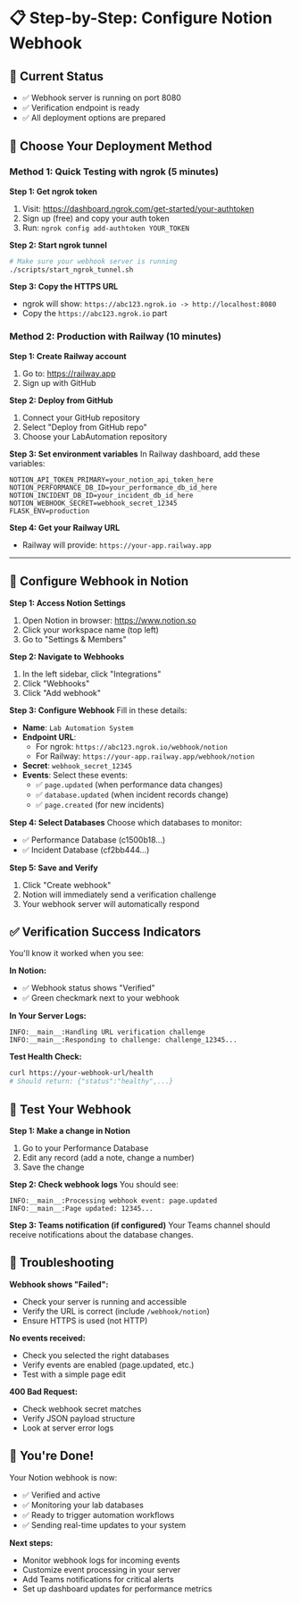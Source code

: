 # 📋 Step-by-Step: Configure Notion Webhook

## 🎯 Current Status
- ✅ Webhook server is running on port 8080
- ✅ Verification endpoint is ready
- ✅ All deployment options are prepared

## 🚀 Choose Your Deployment Method

### Method 1: Quick Testing with ngrok (5 minutes)

**Step 1: Get ngrok token**
1. Visit: https://dashboard.ngrok.com/get-started/your-authtoken
2. Sign up (free) and copy your auth token
3. Run: `ngrok config add-authtoken YOUR_TOKEN`

**Step 2: Start ngrok tunnel**
```bash
# Make sure your webhook server is running
./scripts/start_ngrok_tunnel.sh
```

**Step 3: Copy the HTTPS URL**
- ngrok will show: `https://abc123.ngrok.io -> http://localhost:8080`
- Copy the `https://abc123.ngrok.io` part

### Method 2: Production with Railway (10 minutes)

**Step 1: Create Railway account**
1. Go to: https://railway.app
2. Sign up with GitHub

**Step 2: Deploy from GitHub**
1. Connect your GitHub repository
2. Select "Deploy from GitHub repo"
3. Choose your LabAutomation repository

**Step 3: Set environment variables**
In Railway dashboard, add these variables:
```
NOTION_API_TOKEN_PRIMARY=your_notion_api_token_here
NOTION_PERFORMANCE_DB_ID=your_performance_db_id_here
NOTION_INCIDENT_DB_ID=your_incident_db_id_here
NOTION_WEBHOOK_SECRET=webhook_secret_12345
FLASK_ENV=production
```

**Step 4: Get your Railway URL**
- Railway will provide: `https://your-app.railway.app`

---

## 🔗 Configure Webhook in Notion

**Step 1: Access Notion Settings**
1. Open Notion in browser: https://www.notion.so
2. Click your workspace name (top left)
3. Go to "Settings & Members"

**Step 2: Navigate to Webhooks**
1. In the left sidebar, click "Integrations"
2. Click "Webhooks" 
3. Click "Add webhook"

**Step 3: Configure Webhook**
Fill in these details:

- **Name**: `Lab Automation System`
- **Endpoint URL**: 
  - For ngrok: `https://abc123.ngrok.io/webhook/notion`
  - For Railway: `https://your-app.railway.app/webhook/notion`
- **Secret**: `webhook_secret_12345`
- **Events**: Select these events:
  - ✅ `page.updated` (when performance data changes)
  - ✅ `database.updated` (when incident records change)
  - ✅ `page.created` (for new incidents)

**Step 4: Select Databases**
Choose which databases to monitor:
- ✅ Performance Database (c1500b18...)
- ✅ Incident Database (cf2bb444...)

**Step 5: Save and Verify**
1. Click "Create webhook"
2. Notion will immediately send a verification challenge
3. Your webhook server will automatically respond

## ✅ Verification Success Indicators

You'll know it worked when you see:

**In Notion:**
- ✅ Webhook status shows "Verified"
- ✅ Green checkmark next to your webhook

**In Your Server Logs:**
```
INFO:__main__:Handling URL verification challenge
INFO:__main__:Responding to challenge: challenge_12345...
```

**Test Health Check:**
```bash
curl https://your-webhook-url/health
# Should return: {"status":"healthy",...}
```

## 🧪 Test Your Webhook

**Step 1: Make a change in Notion**
1. Go to your Performance Database
2. Edit any record (add a note, change a number)
3. Save the change

**Step 2: Check webhook logs**
You should see:
```
INFO:__main__:Processing webhook event: page.updated
INFO:__main__:Page updated: 12345...
```

**Step 3: Teams notification (if configured)**
Your Teams channel should receive notifications about the database changes.

## 🔧 Troubleshooting

**Webhook shows "Failed":**
- Check your server is running and accessible
- Verify the URL is correct (include `/webhook/notion`)
- Ensure HTTPS is used (not HTTP)

**No events received:**
- Check you selected the right databases
- Verify events are enabled (page.updated, etc.)
- Test with a simple page edit

**400 Bad Request:**
- Check webhook secret matches
- Verify JSON payload structure
- Look at server error logs

## 🎉 You're Done!

Your Notion webhook is now:
- ✅ Verified and active
- ✅ Monitoring your lab databases
- ✅ Ready to trigger automation workflows
- ✅ Sending real-time updates to your system

**Next steps:**
- Monitor webhook logs for incoming events
- Customize event processing in your server
- Add Teams notifications for critical alerts
- Set up dashboard updates for performance metrics